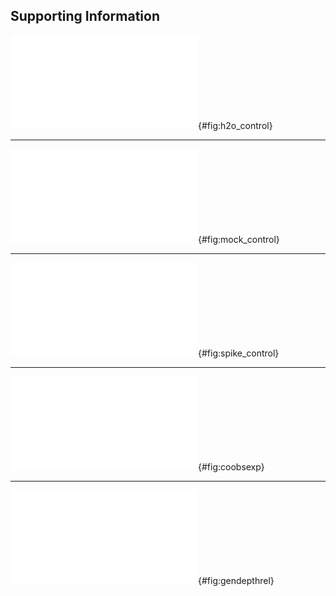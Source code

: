 
## Supporting Information

![Read counts of internal transcribed spacer (ITS2) sequences obtained from water controls, binned by assigned genus. Each panel shows reads from a separate aliquot of DNA-free water processed simultaneously through the same DNA extraction, PCR, and sequencing pipeline as the root samples. Notice that the y-axis shows raw read counts (not sample proportions as in other figures) and that the scale differs between panels.](../figs/h2o.pdf){#fig:h2o_control}

***

![Genus identities of internal transcribed spacer (ITS2) reads obtained from a mock community of DNA obtained from known-species root samples. Green dots show proportion of template DNA added to the mixture. Black bars show the proportion of reads obtained. Panels are technical replicates, each separately amplified and sequenced from the same aliquot of mixed DNA.](../figs/mock_gen.pdf){#fig:mock_control}

***

![Species identities of internal transcribed spacer (ITS2) reads obtained from (top row) DNA extracted from single-species root samples, and (second two rows) DNA from the '*Andropogon gerardii*' sample spiked with 1%, 5%, or 10% *Elymus canadensis* or *Sorghastrum nutans* DNA. Notice that the barcoding assignment identifies the dominant sequence from the '*Andropogon gerardii*' sample as *Solidago*, not a grass!](../figs/spikes.pdf){#fig:spike_control}

***

![Observed species co-occurrence rates versus the rates expected for independent, randomly distributed species of the same abundance, calculated separately for (a-c) shallow, medium, and deep soil layers, or (d) all samples from all depths. Each point represents one pair of species and the observed co-occurrence rate is the number of root samples with at least 1% of reads attributed to each species in the pair. Colors indicate species pairs whose co-occurrence rate differs significantly (P < 0.05) from the null model.](../figs/cooccur_obs_exp.pdf){#fig:coobsexp}

***

![Relative abundance (fraction of reads from each sample) as a function of sample depth for each observed plant genus. Sequences were clustered at 99% similarity and identified to species according to the closest BLAST match against internal transcribed spacer (ITS2) sequences in the Genbank `nt` database. Taxa were then collapsed by genus and groups with a mean abundance less than 1% per sample were removed for plotting.](../figs/genus_depth.pdf){#fig:gendepthrel}
